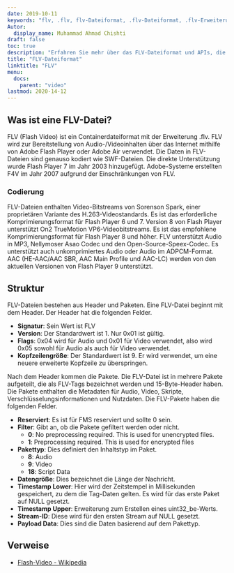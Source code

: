 ```yaml
---
date: 2019-10-11
keywords: "flv, .flv, flv-Dateiformat, .flv-Dateiformat, .flv-Erweiterung, flv-Erweiterung, flv-Videoformat"
Autor:
  display_name: Muhammad Ahmad Chishti
draft: false
toc: true
description: "Erfahren Sie mehr über das FLV-Dateiformat und APIs, die FLV-Dateien erstellen und öffnen können."
title: "FLV-Dateiformat"
linktitle: "FLV"
menu:
  docs:
    parent: "video"
lastmod: 2020-14-12
---
```


## Was ist eine FLV-Datei? ##

FLV (Flash Video) ist ein Containerdateiformat mit der Erweiterung .flv. FLV wird zur Bereitstellung von Audio-/Videoinhalten über das Internet mithilfe von Adobe Flash Player oder Adobe Air verwendet. Die Daten in FLV-Dateien sind genauso kodiert wie SWF-Dateien. Die direkte Unterstützung wurde Flash Player 7 im Jahr 2003 hinzugefügt. Adobe-Systeme erstellten F4V im Jahr 2007 aufgrund der Einschränkungen von FLV.

### Codierung ###

FLV-Dateien enthalten Video-Bitstreams von Sorenson Spark, einer proprietären Variante des H.263-Videostandards. Es ist das erforderliche Komprimierungsformat für Flash Player 6 und 7. Version 8 von Flash Player unterstützt On2 TrueMotion VP6-Videobitstreams. Es ist das empfohlene Komprimierungsformat für Flash Player 8 und höher. FLV unterstützt Audio in MP3, Nellymoser Asao Codec und den Open-Source-Speex-Codec. Es unterstützt auch unkomprimiertes Audio oder Audio im ADPCM-Format. AAC (HE-AAC/AAC SBR, AAC Main Profile und AAC-LC) werden von den aktuellen Versionen von Flash Player 9 unterstützt.

## Struktur ##

FLV-Dateien bestehen aus Header und Paketen. Eine FLV-Datei beginnt mit dem Header. Der Header hat die folgenden Felder.

- **Signatur**: Sein Wert ist FLV
- **Version**: Der Standardwert ist 1. Nur 0x01 ist gültig.
- **Flags**: 0x04 wird für Audio und 0x01 für Video verwendet, also wird 0x05 sowohl für Audio als auch für Video verwendet.
- **Kopfzeilengröße**: Der Standardwert ist 9. Er wird verwendet, um eine neuere erweiterte Kopfzeile zu überspringen.

Nach dem Header kommen die Pakete. Die FLV-Datei ist in mehrere Pakete aufgeteilt, die als FLV-Tags bezeichnet werden und 15-Byte-Header haben. Die Pakete enthalten die Metadaten für Audio, Video, Skripte, Verschlüsselungsinformationen und Nutzdaten. Die FLV-Pakete haben die folgenden Felder.

- **Reserviert**: Es ist für FMS reserviert und sollte 0 sein.
- **Filter**: Gibt an, ob die Pakete gefiltert werden oder nicht.
  - **0**: No preprocessing required. This is used for unencrypted files.
  - **1**: Preprocessing required. This is used for encrypted files
- **Pakettyp**: Dies definiert den Inhaltstyp im Paket.
  - **8**: Audio
  - **9**: Video
  - **18**: Script Data
- **Datengröße**: Dies bezeichnet die Länge der Nachricht.
- **Timestamp Lower**: Hier wird der Zeitstempel in Millisekunden gespeichert, zu dem die Tag-Daten gelten. Es wird für das erste Paket auf NULL gesetzt.
- **Timestamp Upper**: Erweiterung zum Erstellen eines uint32_be-Werts.
- **Stream-ID**: Diese wird für den ersten Stream auf NULL gesetzt.
- **Payload Data**: Dies sind die Daten basierend auf dem Pakettyp.

## Verweise ##

- [Flash-Video - Wikipedia](https://en.wikipedia.org/wiki/Flash_Video)

